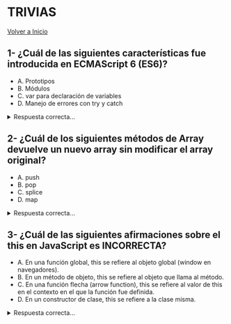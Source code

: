 # TRIVIAS

[Volver a Inicio](../README.md)

## 1- ¿Cuál de las siguientes características fue introducida en ECMAScript 6 (ES6)?

- A. Prototipos
- B. Módulos
- C. var para declaración de variables
- D. Manejo de errores con try y catch

<details>
  <summary>Respuesta correcta...</summary>
B. Módulos

Explicación:

- A. Prototipos: Los prototipos han estado presentes en JavaScript desde sus primeras versiones.
- B. Módulos: La introducción de módulos (import y export) fue una de las características nuevas de ES6.
- C. var para declaración de variables: var ha sido parte de JavaScript desde sus primeras versiones.
- D. Manejo de errores con try y catch: El manejo de errores con try y catch también ha sido una característica de JavaScript desde hace mucho tiempo, antes de ES6.
</details>

## 2- ¿Cuál de los siguientes métodos de Array devuelve un nuevo array sin modificar el array original?

- A. push
- B. pop
- C. splice
- D. map

<details>
  <summary>Respuesta correcta...</summary>
D. map

Explicación:

- A. push: Añade uno o más elementos al final de un array y devuelve la nueva longitud del array. Modifica el array original.
- B. pop: Elimina el último elemento de un array y lo devuelve. Modifica el array original.
- C. splice: Cambia el contenido de un array eliminando, reemplazando o añadiendo elementos nuevos. Modifica el array original.
- D. map: Crea un nuevo array con los resultados de la llamada a una función proporcionada en cada uno de sus elementos. No modifica el array original.
</details>

## 3- ¿Cuál de las siguientes afirmaciones sobre el this en JavaScript es INCORRECTA?

- A. En una función global, this se refiere al objeto global (window en navegadores).
- B. En un método de objeto, this se refiere al objeto que llama al método.
- C. En una función flecha (arrow function), this se refiere al valor de this en el contexto en el que la función fue definida.
- D. En un constructor de clase, this se refiere a la clase misma.

<details>
  <summary>Respuesta correcta...</summary>
D. En un constructor de clase, this se refiere a la clase misma.

Explicación:

A. Correcta: En una función global, this se refiere al objeto global (window en navegadores, global en Node.js).
B. Correcta: En un método de objeto, this se refiere al objeto que llama al método.
C. Correcta: En una función flecha (arrow function), this se refiere al valor de this en el contexto en el que la función fue definida.
D. Incorrecta: En un constructor de clase, this se refiere a la instancia que está siendo creada, no a la clase misma.
</details>